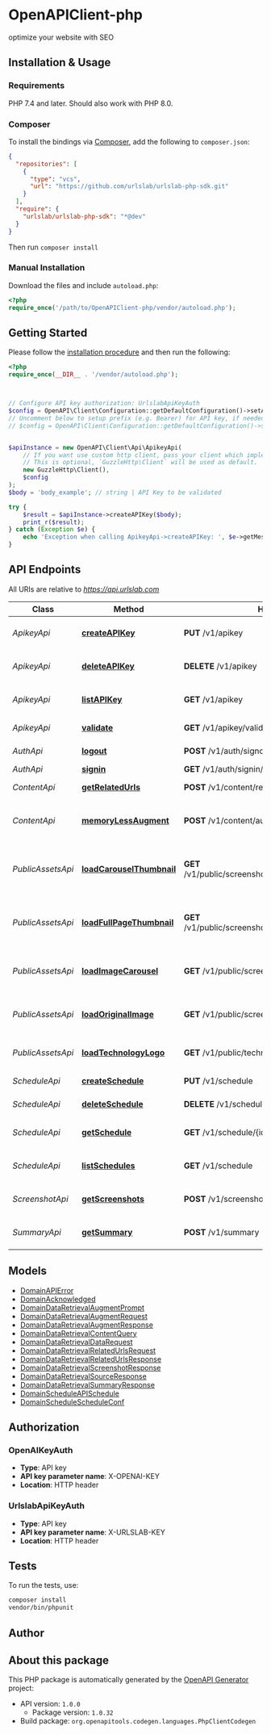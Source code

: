 # OpenAPIClient-php

optimize your website with SEO


## Installation & Usage

### Requirements

PHP 7.4 and later.
Should also work with PHP 8.0.

### Composer

To install the bindings via [Composer](https://getcomposer.org/), add the following to `composer.json`:

```json
{
  "repositories": [
    {
      "type": "vcs",
      "url": "https://github.com/urlslab/urlslab-php-sdk.git"
    }
  ],
  "require": {
    "urlslab/urlslab-php-sdk": "*@dev"
  }
}
```

Then run `composer install`

### Manual Installation

Download the files and include `autoload.php`:

```php
<?php
require_once('/path/to/OpenAPIClient-php/vendor/autoload.php');
```

## Getting Started

Please follow the [installation procedure](#installation--usage) and then run the following:

```php
<?php
require_once(__DIR__ . '/vendor/autoload.php');



// Configure API key authorization: UrlslabApiKeyAuth
$config = OpenAPI\Client\Configuration::getDefaultConfiguration()->setApiKey('X-URLSLAB-KEY', 'YOUR_API_KEY');
// Uncomment below to setup prefix (e.g. Bearer) for API key, if needed
// $config = OpenAPI\Client\Configuration::getDefaultConfiguration()->setApiKeyPrefix('X-URLSLAB-KEY', 'Bearer');


$apiInstance = new OpenAPI\Client\Api\ApikeyApi(
    // If you want use custom http client, pass your client which implements `GuzzleHttp\ClientInterface`.
    // This is optional, `GuzzleHttp\Client` will be used as default.
    new GuzzleHttp\Client(),
    $config
);
$body = 'body_example'; // string | API Key to be validated

try {
    $result = $apiInstance->createAPIKey($body);
    print_r($result);
} catch (Exception $e) {
    echo 'Exception when calling ApikeyApi->createAPIKey: ', $e->getMessage(), PHP_EOL;
}

```

## API Endpoints

All URIs are relative to *https://api.urlslab.com*

Class | Method | HTTP request | Description
------------ | ------------- | ------------- | -------------
*ApikeyApi* | [**createAPIKey**](docs/Api/ApikeyApi.md#createapikey) | **PUT** /v1/apikey | Creates a new API Key for the user
*ApikeyApi* | [**deleteAPIKey**](docs/Api/ApikeyApi.md#deleteapikey) | **DELETE** /v1/apikey | Deletes an API Key for the user
*ApikeyApi* | [**listAPIKey**](docs/Api/ApikeyApi.md#listapikey) | **GET** /v1/apikey | Lists all API Keys for the user
*ApikeyApi* | [**validate**](docs/Api/ApikeyApi.md#validate) | **GET** /v1/apikey/validate | validate a given API Key
*AuthApi* | [**logout**](docs/Api/AuthApi.md#logout) | **POST** /v1/auth/signout | logout for users
*AuthApi* | [**signin**](docs/Api/AuthApi.md#signin) | **GET** /v1/auth/signin/{provider} | login for users
*ContentApi* | [**getRelatedUrls**](docs/Api/ContentApi.md#getrelatedurls) | **POST** /v1/content/related-urls | Related Urls to a specific url
*ContentApi* | [**memoryLessAugment**](docs/Api/ContentApi.md#memorylessaugment) | **POST** /v1/content/augment | Augment based on the query and the given context
*PublicAssetsApi* | [**loadCarouselThumbnail**](docs/Api/PublicAssetsApi.md#loadcarouselthumbnail) | **GET** /v1/public/screenshot/thumbnail/carousel/{bucketId} | Fetching thumbnail of carousel screenshot of url
*PublicAssetsApi* | [**loadFullPageThumbnail**](docs/Api/PublicAssetsApi.md#loadfullpagethumbnail) | **GET** /v1/public/screenshot/thumbnail/fullpage/{bucketId} | Fetching thumbnail of fullpage screenshot of url
*PublicAssetsApi* | [**loadImageCarousel**](docs/Api/PublicAssetsApi.md#loadimagecarousel) | **GET** /v1/public/screenshot/carousel/{bucketId} | Fetching carousel screenshot of url
*PublicAssetsApi* | [**loadOriginalImage**](docs/Api/PublicAssetsApi.md#loadoriginalimage) | **GET** /v1/public/screenshot/fullpage/{bucketId} | Fetching fullpage screenshot of url
*PublicAssetsApi* | [**loadTechnologyLogo**](docs/Api/PublicAssetsApi.md#loadtechnologylogo) | **GET** /v1/public/technologies/logos/{iconName} | Fetching icon logo of technology
*ScheduleApi* | [**createSchedule**](docs/Api/ScheduleApi.md#createschedule) | **PUT** /v1/schedule | create a new schedule
*ScheduleApi* | [**deleteSchedule**](docs/Api/ScheduleApi.md#deleteschedule) | **DELETE** /v1/schedule/{id} | delete a schedule
*ScheduleApi* | [**getSchedule**](docs/Api/ScheduleApi.md#getschedule) | **GET** /v1/schedule/{id} | get a specific schedule details
*ScheduleApi* | [**listSchedules**](docs/Api/ScheduleApi.md#listschedules) | **GET** /v1/schedule | get list of all schedules for the user
*ScreenshotApi* | [**getScreenshots**](docs/Api/ScreenshotApi.md#getscreenshots) | **POST** /v1/screenshot | Get screenshot of url
*SummaryApi* | [**getSummary**](docs/Api/SummaryApi.md#getsummary) | **POST** /v1/summary | Get summarization data for url

## Models

- [DomainAPIError](docs/Model/DomainAPIError.md)
- [DomainAcknowledged](docs/Model/DomainAcknowledged.md)
- [DomainDataRetrievalAugmentPrompt](docs/Model/DomainDataRetrievalAugmentPrompt.md)
- [DomainDataRetrievalAugmentRequest](docs/Model/DomainDataRetrievalAugmentRequest.md)
- [DomainDataRetrievalAugmentResponse](docs/Model/DomainDataRetrievalAugmentResponse.md)
- [DomainDataRetrievalContentQuery](docs/Model/DomainDataRetrievalContentQuery.md)
- [DomainDataRetrievalDataRequest](docs/Model/DomainDataRetrievalDataRequest.md)
- [DomainDataRetrievalRelatedUrlsRequest](docs/Model/DomainDataRetrievalRelatedUrlsRequest.md)
- [DomainDataRetrievalRelatedUrlsResponse](docs/Model/DomainDataRetrievalRelatedUrlsResponse.md)
- [DomainDataRetrievalScreenshotResponse](docs/Model/DomainDataRetrievalScreenshotResponse.md)
- [DomainDataRetrievalSourceResponse](docs/Model/DomainDataRetrievalSourceResponse.md)
- [DomainDataRetrievalSummaryResponse](docs/Model/DomainDataRetrievalSummaryResponse.md)
- [DomainScheduleAPISchedule](docs/Model/DomainScheduleAPISchedule.md)
- [DomainScheduleScheduleConf](docs/Model/DomainScheduleScheduleConf.md)

## Authorization

### OpenAIKeyAuth

- **Type**: API key
- **API key parameter name**: X-OPENAI-KEY
- **Location**: HTTP header



### UrlslabApiKeyAuth

- **Type**: API key
- **API key parameter name**: X-URLSLAB-KEY
- **Location**: HTTP header


## Tests

To run the tests, use:

```bash
composer install
vendor/bin/phpunit
```

## Author



## About this package

This PHP package is automatically generated by the [OpenAPI Generator](https://openapi-generator.tech) project:

- API version: `1.0.0`
    - Package version: `1.0.32`
- Build package: `org.openapitools.codegen.languages.PhpClientCodegen`
